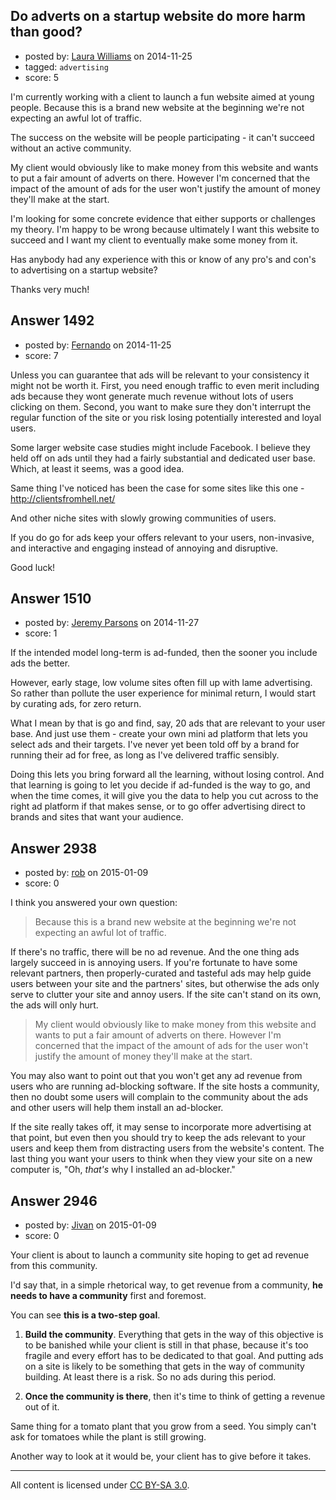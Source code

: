 ## Do adverts on a startup website do more harm than good?

- posted by: [Laura Williams](https://stackexchange.com/users/5305594/laura-williams) on 2014-11-25
- tagged: `advertising`
- score: 5

I'm currently working with a client to launch a fun website aimed at young people. Because this is a brand new website at the beginning we're not expecting an awful lot of traffic. 

The success on the website will be people participating - it can't succeed without an active community. 

My client would obviously like to make money from this website and wants to put a fair amount of adverts on there. However I'm concerned that the impact of the amount of ads for the user won't justify the amount of money they'll make at the start. 

I'm looking for some concrete evidence that either supports or challenges my theory. I'm happy to be wrong because ultimately I want this website to succeed and I want my client to eventually make some money from it.

Has anybody had any experience with this or know of any pro's and con's to advertising on a startup website?

Thanks very much!


## Answer 1492

- posted by: [Fernando](https://stackexchange.com/users/5092626/fernando) on 2014-11-25
- score: 7

Unless you can guarantee that ads will be relevant to your consistency it might not be worth it. First, you need enough traffic to even merit including ads because they wont generate much revenue without lots of users clicking on them. Second, you want to make sure they don't interrupt the regular function of the site or you risk losing potentially interested and loyal users.

Some larger website case studies might include Facebook. I believe they held off on ads until they had a fairly substantial and dedicated user base. Which, at least it seems, was a good idea.

Same thing I've noticed has been the case for some sites like this one - http://clientsfromhell.net/

And other niche sites with slowly growing communities of users. 

If you do go for ads keep your offers relevant to your users, non-invasive, and interactive and engaging instead of annoying and disruptive.

Good luck!


## Answer 1510

- posted by: [Jeremy Parsons](https://stackexchange.com/users/497810/jeremy-parsons) on 2014-11-27
- score: 1

If the intended model long-term is ad-funded, then the sooner you include ads the better.

However, early stage, low volume sites often fill up with lame advertising. So rather than pollute the user experience for minimal return, I would start by curating ads, for zero return.

What I mean by that is go and find, say, 20 ads that are relevant to your user base. And just use them - create your own mini ad platform that lets you select ads and their targets. I've never yet been told off by a brand for running their ad for free, as long as I've delivered traffic sensibly.

Doing this lets you bring forward all the learning, without losing control. And that learning is going to let you decide if ad-funded is the way to go, and when the time comes, it will give you the data to help you cut across to the right ad platform if that makes sense, or to go offer advertising direct to brands and sites that want your audience.


## Answer 2938

- posted by: [rob](https://stackexchange.com/users/19190/rob) on 2015-01-09
- score: 0

I think you answered your own question:

> Because this is a brand new website at the beginning we're not
> expecting an awful lot of traffic.

If there's no traffic, there will be no ad revenue. And the one thing ads largely succeed in is annoying users. If you're fortunate to have some relevant partners, then properly-curated  and tasteful ads may help guide users between your site and the partners' sites, but otherwise the ads only serve to clutter your site and annoy users. If the site can't stand on its own, the ads will only hurt.

> My client would obviously like to make money from this website and
> wants to put a fair amount of adverts on there. However I'm concerned
> that the impact of the amount of ads for the user won't justify the
> amount of money they'll make at the start.

You may also want to point out that you won't get any ad revenue from users who are running ad-blocking software. If the site hosts a community, then no doubt some users will complain to the community about the ads and other users will help them install an ad-blocker.

If the site really takes off, it may sense to incorporate more advertising at that point, but even then you should try to keep the ads relevant to your users and keep them from distracting users from the website's content. The last thing you want your users to think when they view your site on a new computer is, "Oh, *that's* why I installed an ad-blocker."


## Answer 2946

- posted by: [Jivan](https://stackexchange.com/users/2391382/jivan) on 2015-01-09
- score: 0

Your client is about to launch a community site hoping to get ad revenue from this community.

I'd say that, in a simple rhetorical way, to get revenue from a community, **he needs to have a community** first and foremost.

You can see **this is a two-step goal**.

 1. **Build the community**. Everything that gets in the way of this objective is to be banished while your client is still in that phase, because it's too fragile and every effort has to be dedicated to that goal. And putting ads on a site is likely to be something that gets in the way of community building. At least there is a risk. So no ads during this period.

 2. **Once the community is there**, then it's time to think of getting a revenue out of it.

Same thing for a tomato plant that you grow from a seed. You simply can't ask for tomatoes while the plant is still growing.

Another way to look at it would be, your client has to give before it takes.



---

All content is licensed under [CC BY-SA 3.0](https://creativecommons.org/licenses/by-sa/3.0/).

